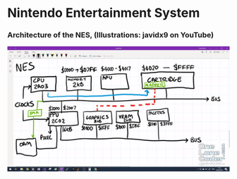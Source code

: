 # Nintendo Entertainment System
   
### Architecture of the NES, (Illustrations: javidx9 on YouTube)
   
![image](../media/Screenshot%20from%202022-12-27%2007-56-23.png)
